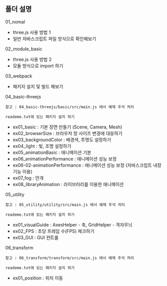 ## 폴더 설명

01_nomal

- three.js 사용 방법 1
- 일반 자바스크립트 파일 방식으로 확인해보기

02_module_basic

- three.js 사용 방법 2
- 모듈 방식으로 import 하기

03_webpack

- 패키지 설치 및 빌드 해보기

04_basic-threejs

    참고 : 04_basic-threejs/basic/src/main.js 에서 예제 주석 처리

    reademe.txt에 있는 패키지 설치 하기

- ex01_basic : 기본 장면 만들기 (Scene, Camera, Mesh)
- ex02_browserSize : 브라우저 창 사이즈 변경에 대응하기
- ex03_backgroundColor : 배경색, 투명도 설정하기
- ex04_light : 빛, 조명 설정하기
- ex05_animationBasic : 애니메이션 기본
- ex06_animationPerformance : 애니메이션 성능 보정
- ex06-02-animationPerformance : 애니메이션 성능 보정 (자바스크립트 내장 기능 이용)
- ex07_fog : 안개
- ex08_libraryAnimation : 라이브러리를 이용한 애니메이션

05_utility

    참고 : 05_utility/utility/src/main.js 에서 예제 주석 처리

    reademe.txt에 있는 패키지 설치 하기

- ex01_visualGuide : AxesHelper - 축, GridHelper - 격자무늬
- ex02_FPS : 초당 프레임 수(FPS) 체크하기
- ex03_GUI : GUI 컨트롤

06_transform

    참고 : 06_transform/transform/src/main.js 에서 예제 주석 처리

    reademe.txt에 있는 패키지 설치 하기

- ex01_position : 위치 이동

